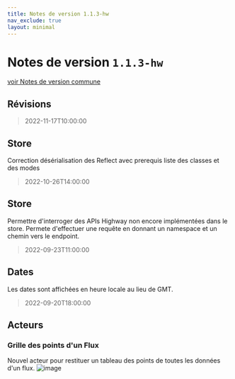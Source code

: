 ```yaml
---
title: Notes de version 1.1.3-hw
nav_exclude: true
layout: minimal
---
```


# Notes de version `1.1.3-hw`

[voir Notes de version commune](https://witsa.github.io/synapps/synapps-studio-releases/notes/1.1.3)

## Révisions

> 2022-11-17T10:00:00

## Store
Correction désérialisation des Reflect avec prerequis liste des classes et des modes

> 2022-10-26T14:00:00

## Store

Permettre d'interroger des APIs Highway non encore implémentées dans le store. Permete d'effectuer une requête en donnant un namespace et un chemin vers le endpoint.

> 2022-09-23T11:00:00

## Dates

Les dates sont affichées en heure locale au lieu de GMT.

> 2022-09-20T18:00:00

## Acteurs

### Grille des points d'un Flux

Nouvel acteur pour restituer un tableau des points de toutes les données d'un flux.
![image](https://user-images.githubusercontent.com/9974702/191467495-22f7e959-fa92-4d3a-9b3e-d64bd73df85b.png)
